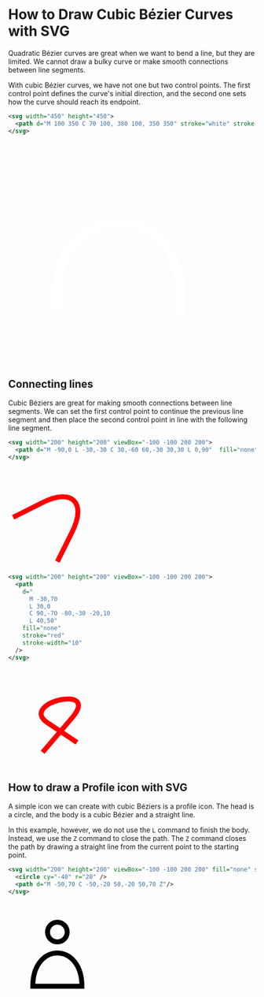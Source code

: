 # How to Draw Cubic Bézier Curves with SVG

Quadratic Bézier curves are great when we want to bend a line, but they are limited. We cannot draw a bulky curve or 
make smooth connections between line segments.

With cubic Bézier curves, we have not one but two control points. The first control point defines the curve's initial 
direction, and the second one sets how the curve should reach its endpoint.

```svg
<svg width="450" height="450">
  <path d="M 100 350 C 70 100, 380 100, 350 350" stroke="white" stroke-width="20" fill="none" />
</svg>
```
<svg width="450" height="450">
  <path d="M 100 350 C 70 100, 380 100, 350 350" stroke="white" stroke-width="20" fill="none" />
</svg>

## Connecting lines

Cubic Béziers are great for making smooth connections between line segments. We can set the first control point 
to continue the previous line segment and then place the second control point in line with the following line segment.

```svg
<svg width="200" height="200" viewBox="-100 -100 200 200">
  <path d="M -90,0 L -30,-30 C 30,-60 60,-30 30,30 L 0,90"  fill="none" stroke="red" stroke-width="10" />
</svg>
```

<svg width="200" height="200" viewBox="-100 -100 200 200">
  <path d="M -90,0 L -30,-30 C 30,-60 60,-30 30,30 L 0,90"  fill="none" stroke="red" stroke-width="10" />
</svg>

```svg
<svg width="200" height="200" viewBox="-100 -100 200 200">
  <path 
    d="
      M -30,70 
      L 30,0
      C 90,-70 -80,-30 -20,10
      L 40,50"
    fill="none"
    stroke="red"
    stroke-width="10"
  />
</svg>
```

<svg width="200" height="200" viewBox="-100 -100 200 200">
  <path 
    d="
      M -30,70 
      L 30,0
      C 90,-70 -80,-30 -20,10
      L 40,50"
    fill="none"
    stroke="red"
    stroke-width="10"
  />
</svg>

## How to draw a Profile icon with SVG

A simple icon we can create with cubic Béziers is a profile icon. 
The head is a circle, and the body is a cubic Bézier and a straight line.

In this example, however, we do not use the `L` command to finish the body. 
Instead, we use the `Z` command to close the path. 
The `Z` command closes the path by drawing a straight line from the current point to the starting point.

```svg
<svg width="200" height="200" viewBox="-100 -100 200 200" fill="none" stroke="black" stroke-width="10">
  <circle cy="-40" r="20" />
  <path d="M -50,70 C -50,-20 50,-20 50,70 Z"/>
</svg>
```

<svg width="200" height="200" viewBox="-100 -100 200 200" fill="none" stroke="black" stroke-width="10">
  <circle cy="-40" r="20" />
  <path d="M -50,70 C -50,-20 50,-20 50,70 Z"/>
</svg>
